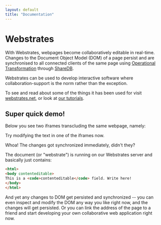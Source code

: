 ```yaml
---
layout: default
title: "Documentation"
---
```


# Webstrates

With Webstrates, webpages become collaboratively editable in real-time. Changes to the Document Object Model (DOM) of a page persist and are synchronised to all connected clients of the same page using [Operational Transformation](http://en.wikipedia.org/wiki/Operational_transformation) through [ShareDB](https://github.com/share/sharedb).

Webstrates can be used to develop interactive software where collaboration-support is the norm rather than the exception.

To see and read about some of the things it has been used for visit [webstrates.net](https://webstrates.net), or look at [our tutorials](/userguide/tutorials.html).

## Super quick demo!

Below you see two iframes transcluding the same webpage, namely:
<div id="url"></div>

Try modifying the text in one of the iframes now.

<style type="text/css" media="screen">
#url {
	font-size: 1.1rem;
	margin: .5rem 0;
	text-decoration: underline;
	text-align: center;
}
#iframeContainer {
	display: none;
}
#iframeContainer iframe {
	border: 1px solid #ccc;
	width: calc(50% - 12px);
	margin: 10px 0;
}

.fadein {
	display: initial !important;
	animation: 1.2s fadein;
}
@keyframes fadein {
	0% { opacity: 0; }
	100% { opacity: 1; }
}
</style>

<div id="iframeContainer">
	<iframe id="iframe1"></iframe>
	<iframe id="iframe2" style="margin-left:12px"></iframe>
</div>

Whoa! The changes got synchronized immediately, didn't they?

The document (or "webstrate") is running on our Webstrates server and basically just contains:
```html
<html>
<body contenteditable>
This is a <code>contenteditable</code> field. Write here!
</body>
</html>
```

And yet any changes to DOM get persisted and synchronized -- you can even inspect and modify the
DOM any way you like right now, and the changes will get persisted. Or you can link the address of
the page to a friend and start developing your own collaborative web application right now.

<script>
const urlField = document.getElementById('url');
const iframeContainer = document.getElementById('iframeContainer');
const iframe1 = document.getElementById('iframe1');
const iframe2 = document.getElementById('iframe2');

let webstrateId;
if (!location.hash) {
	const now = new Date().toISOString().substring(0, 10);
	const random = Math.random().toString(36).substring(2)
	webstrateId = `doc-${now}-${random}`;
	history.pushState(null, null, `#${webstrateId}`);
}
webstrateId = location.hash.substring(1);

const serverAddress = "demo.webstrates.net";

urlField.innerHTML = `<a href="https://${serverAddress}/${webstrateId}/">` +
	`${serverAddress}/${webstrateId}/</a>`;

if (location.hash) {
	iframe1.src = `https://${serverAddress}/doc-prototype/release?copy=${webstrateId}`;
} else {
	iframe1.src = `https://${serverAddress}/doc-prototype/${webstrateId}`;
}

setTimeout(() => iframe2.src = `https://${serverAddress}/${webstrateId}/`, 300);

iframe2.onload = () => {
	iframeContainer.classList.add('fadein');
};
</script>
